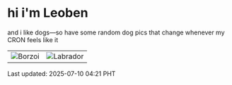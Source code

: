 # hi i'm Leoben

and i like dogs—so have some random dog pics that change whenever my CRON feels like it

|  |  |
|--------|----------|
| ![Borzoi](https://random-dog-vercel.vercel.app/api/random-borzoi?v=1752092493) | ![Labrador](https://random-dog-vercel.vercel.app/api/random-labrador?v=1752092493) |

Last updated: 2025-07-10 04:21 PHT
